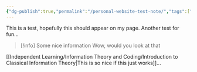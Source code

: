 ```yaml
---
{"dg-publish":true,"permalink":"/personal-website-test-note/","tags":["gardenEntry"],"created":"2025-03-13T17:42:14.945-06:00","updated":"2025-03-13T18:23:00.199-06:00"}
---
```


This is a test, hopefully this should appear on my page. Another test for fun...


> [!info] Some nice information
> Wow, would you look at that

[[Independent Learning/Information Theory and Coding/Introduction to Classical Information Theory\|This is so nice if this just works]]...